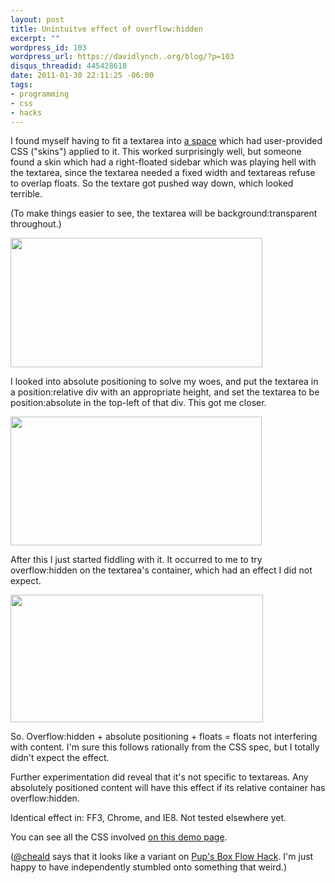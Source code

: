 ```yaml
--- 
layout: post
title: Unintuitve effect of overflow:hidden
excerpt: ""
wordpress_id: 103
wordpress_url: https://davidlynch..org/blog/?p=103
disqus_threadid: 445428618
date: 2011-01-30 22:11:25 -06:00
tags: 
- programming
- css
- hacks
---
```

I found myself having to fit a textarea into [a space](http://kemayo.deviantart.com/journal/) which had user-provided CSS ("skins") applied to it. This worked surprisingly well, but someone found a skin which had a right-floated sidebar which was playing hell with the textarea, since the textarea needed a fixed width and textareas refuse to overlap floats. So the textare got pushed way down, which looked terrible.

(To make things easier to see, the textarea will be background:transparent throughout.)

<img src="/blog/images/2011/01/Screen-shot-2011-01-31-at-12.05.36-AM.png" alt="" title="Screen shot 2011-01-31 at 12.05.36 AM" width="403" height="207" class="aligncenter size-full wp-image-104" />

I looked into absolute positioning to solve my woes, and put the textarea in a position:relative div with an appropriate height, and set the textarea to be position:absolute in the top-left of that div. This got me closer.

<img src="/blog/images/2011/01/Screen-shot-2011-01-31-at-12.05.51-AM.png" alt="" title="Screen shot 2011-01-31 at 12.05.51 AM" width="402" height="206" class="aligncenter size-full wp-image-105" />

After this I just started fiddling with it. It occurred to me to try overflow:hidden on the textarea's container, which had an effect I did not expect.

<img src="/blog/images/2011/01/Screen-shot-2011-01-31-at-12.06.00-AM.png" alt="" title="Screen shot 2011-01-31 at 12.06.00 AM" width="404" height="204" class="aligncenter size-full wp-image-106" />

So. Overflow:hidden + absolute positioning + floats = floats not interfering with content. I'm sure this follows rationally from the CSS spec, but I totally didn't expect the effect.

Further experimentation did reveal that it's not specific to textareas. Any absolutely positioned content will have this effect if its relative container has overflow:hidden.

Identical effect in: FF3, Chrome, and IE8. Not tested elsewhere yet.

You can see all the CSS involved [on this demo page](https://davidlynch.org/misc/float_interaction.html).

([@cheald](http://twitter.com/#!/cheald) says that it looks like a variant on [Pup's Box Flow Hack](http://www.pupinc.com/boxflowhack/). I'm just happy to have independently stumbled onto something that weird.)
